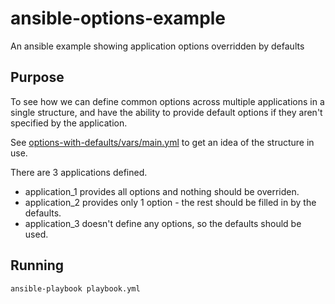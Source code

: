 # ansible-options-example
An ansible example showing application options overridden by defaults

## Purpose

To see how we can define common options across multiple applications
in a single structure, and have the ability to provide default options
if they aren't specified by the application.

See [options-with-defaults/vars/main.yml](options-with-defaults/vars/main.yml) 
to get an idea of the structure in use.

There are 3 applications defined.

* application_1 provides all options and nothing should be overriden.
* application_2 provides only 1 option - the rest should be filled in by the defaults.
* application_3 doesn't define any options, so the defaults should be used.

## Running
```
ansible-playbook playbook.yml
```
